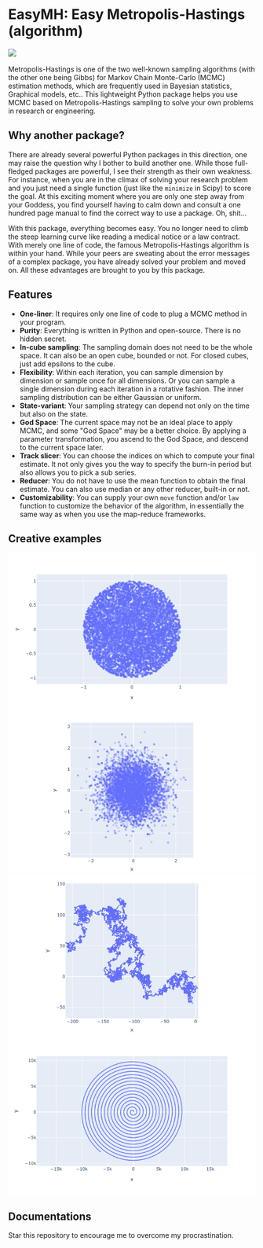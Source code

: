 # EasyMH: Easy Metropolis-Hastings (algorithm)
![](https://github.com/WenjieZ/easyMH/workflows/.github/workflows/python-package.yml/badge.svg)

Metropolis-Hastings is one of the two well-known sampling algorithms (with the other one being Gibbs) for Markov Chain Monte-Carlo (MCMC) estimation methods, which are frequently used in Bayesian statistics, Graphical models, etc..
This lightweight Python package helps you use MCMC based on Metropolis-Hastings sampling to solve your own problems in research or engineering.

## Why another package?
There are already several powerful Python packages in this direction, one may raise the question why I bother to build another one.
While those full-fledged packages are powerful, I see their strength as their own weakness.
For instance, when you are in the climax of solving your research problem and you just need a single function (just like the `minimize` in Scipy) to score the goal.
At this exciting moment where you are only one step away from your Goddess, you find yourself having to calm down and consult a one hundred page manual to find the correct way to use a package.
Oh, shit...

With this package, everything becomes easy.
You no longer need to climb the steep learning curve like reading a medical notice or a law contract.
With merely one line of code, the famous Metropolis-Hastings algorithm is within your hand.
While your peers are sweating about the error messages of a complex package, you have already solved your problem and moved on.
All these advantages are brought to you by this package.

## Features
- **One-liner**: It requires only one line of code to plug a MCMC method in your program.
- **Purity**: Everything is written in Python and open-source. There is no hidden secret.
- **In-cube sampling**: The sampling domain does not need to be the whole space. It can also be an open cube, bounded or not. For closed cubes, just add epsilons to the cube.
- **Flexibility**: Within each iteration, you can sample dimension by dimension or sample once for all dimensions. Or you can sample a single dimension during each iteration in a rotative fashion. The inner sampling distribution can be either Gaussian or uniform.
- **State-variant**: Your sampling strategy can depend not only on the time but also on the state.
- **God Space**: The current space may not be an ideal place to apply MCMC, and some "God Space" may be a better choice. By applying a parameter transformation, you ascend to the God Space, and descend to the current space later.
- **Track slicer**: You can choose the indices on which to compute your final estimate. It not only gives you the way to specify the burn-in period but also allows you to pick a sub series.
- **Reducer**: You do not have to use the mean function to obtain the final estimate. You can also use median or any other reducer, built-in or not.
- **Customizability**: You can supply your own `move` function and/or `law` function to customize the behavior of the algorithm, in essentially the same way as when you use the map-reduce frameworks.

## Creative examples
![Circle](figures/circle.png)
![Gaussian](figures/gaussian.png)
![Brown Motion](figures/brown_motion.png)
![Whirl](figures/whirl.png)

## Documentations
Star this repository to encourage me to overcome my procrastination.
